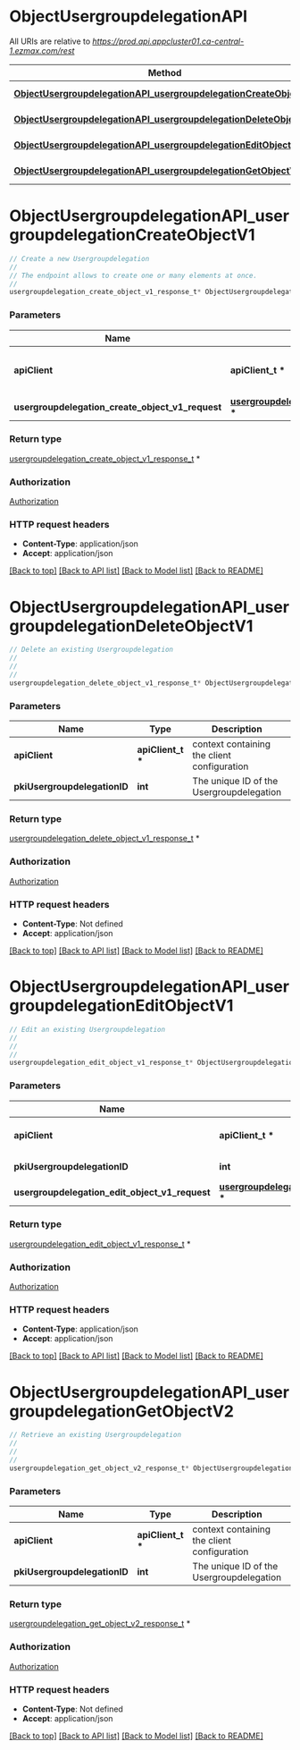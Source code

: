 # ObjectUsergroupdelegationAPI

All URIs are relative to *https://prod.api.appcluster01.ca-central-1.ezmax.com/rest*

Method | HTTP request | Description
------------- | ------------- | -------------
[**ObjectUsergroupdelegationAPI_usergroupdelegationCreateObjectV1**](ObjectUsergroupdelegationAPI.md#ObjectUsergroupdelegationAPI_usergroupdelegationCreateObjectV1) | **POST** /1/object/usergroupdelegation | Create a new Usergroupdelegation
[**ObjectUsergroupdelegationAPI_usergroupdelegationDeleteObjectV1**](ObjectUsergroupdelegationAPI.md#ObjectUsergroupdelegationAPI_usergroupdelegationDeleteObjectV1) | **DELETE** /1/object/usergroupdelegation/{pkiUsergroupdelegationID} | Delete an existing Usergroupdelegation
[**ObjectUsergroupdelegationAPI_usergroupdelegationEditObjectV1**](ObjectUsergroupdelegationAPI.md#ObjectUsergroupdelegationAPI_usergroupdelegationEditObjectV1) | **PUT** /1/object/usergroupdelegation/{pkiUsergroupdelegationID} | Edit an existing Usergroupdelegation
[**ObjectUsergroupdelegationAPI_usergroupdelegationGetObjectV2**](ObjectUsergroupdelegationAPI.md#ObjectUsergroupdelegationAPI_usergroupdelegationGetObjectV2) | **GET** /2/object/usergroupdelegation/{pkiUsergroupdelegationID} | Retrieve an existing Usergroupdelegation


# **ObjectUsergroupdelegationAPI_usergroupdelegationCreateObjectV1**
```c
// Create a new Usergroupdelegation
//
// The endpoint allows to create one or many elements at once.
//
usergroupdelegation_create_object_v1_response_t* ObjectUsergroupdelegationAPI_usergroupdelegationCreateObjectV1(apiClient_t *apiClient, usergroupdelegation_create_object_v1_request_t * usergroupdelegation_create_object_v1_request);
```

### Parameters
Name | Type | Description  | Notes
------------- | ------------- | ------------- | -------------
**apiClient** | **apiClient_t \*** | context containing the client configuration |
**usergroupdelegation_create_object_v1_request** | **[usergroupdelegation_create_object_v1_request_t](usergroupdelegation_create_object_v1_request.md) \*** |  | 

### Return type

[usergroupdelegation_create_object_v1_response_t](usergroupdelegation_create_object_v1_response.md) *


### Authorization

[Authorization](../README.md#Authorization)

### HTTP request headers

 - **Content-Type**: application/json
 - **Accept**: application/json

[[Back to top]](#) [[Back to API list]](../README.md#documentation-for-api-endpoints) [[Back to Model list]](../README.md#documentation-for-models) [[Back to README]](../README.md)

# **ObjectUsergroupdelegationAPI_usergroupdelegationDeleteObjectV1**
```c
// Delete an existing Usergroupdelegation
//
// 
//
usergroupdelegation_delete_object_v1_response_t* ObjectUsergroupdelegationAPI_usergroupdelegationDeleteObjectV1(apiClient_t *apiClient, int pkiUsergroupdelegationID);
```

### Parameters
Name | Type | Description  | Notes
------------- | ------------- | ------------- | -------------
**apiClient** | **apiClient_t \*** | context containing the client configuration |
**pkiUsergroupdelegationID** | **int** | The unique ID of the Usergroupdelegation | 

### Return type

[usergroupdelegation_delete_object_v1_response_t](usergroupdelegation_delete_object_v1_response.md) *


### Authorization

[Authorization](../README.md#Authorization)

### HTTP request headers

 - **Content-Type**: Not defined
 - **Accept**: application/json

[[Back to top]](#) [[Back to API list]](../README.md#documentation-for-api-endpoints) [[Back to Model list]](../README.md#documentation-for-models) [[Back to README]](../README.md)

# **ObjectUsergroupdelegationAPI_usergroupdelegationEditObjectV1**
```c
// Edit an existing Usergroupdelegation
//
// 
//
usergroupdelegation_edit_object_v1_response_t* ObjectUsergroupdelegationAPI_usergroupdelegationEditObjectV1(apiClient_t *apiClient, int pkiUsergroupdelegationID, usergroupdelegation_edit_object_v1_request_t * usergroupdelegation_edit_object_v1_request);
```

### Parameters
Name | Type | Description  | Notes
------------- | ------------- | ------------- | -------------
**apiClient** | **apiClient_t \*** | context containing the client configuration |
**pkiUsergroupdelegationID** | **int** | The unique ID of the Usergroupdelegation | 
**usergroupdelegation_edit_object_v1_request** | **[usergroupdelegation_edit_object_v1_request_t](usergroupdelegation_edit_object_v1_request.md) \*** |  | 

### Return type

[usergroupdelegation_edit_object_v1_response_t](usergroupdelegation_edit_object_v1_response.md) *


### Authorization

[Authorization](../README.md#Authorization)

### HTTP request headers

 - **Content-Type**: application/json
 - **Accept**: application/json

[[Back to top]](#) [[Back to API list]](../README.md#documentation-for-api-endpoints) [[Back to Model list]](../README.md#documentation-for-models) [[Back to README]](../README.md)

# **ObjectUsergroupdelegationAPI_usergroupdelegationGetObjectV2**
```c
// Retrieve an existing Usergroupdelegation
//
// 
//
usergroupdelegation_get_object_v2_response_t* ObjectUsergroupdelegationAPI_usergroupdelegationGetObjectV2(apiClient_t *apiClient, int pkiUsergroupdelegationID);
```

### Parameters
Name | Type | Description  | Notes
------------- | ------------- | ------------- | -------------
**apiClient** | **apiClient_t \*** | context containing the client configuration |
**pkiUsergroupdelegationID** | **int** | The unique ID of the Usergroupdelegation | 

### Return type

[usergroupdelegation_get_object_v2_response_t](usergroupdelegation_get_object_v2_response.md) *


### Authorization

[Authorization](../README.md#Authorization)

### HTTP request headers

 - **Content-Type**: Not defined
 - **Accept**: application/json

[[Back to top]](#) [[Back to API list]](../README.md#documentation-for-api-endpoints) [[Back to Model list]](../README.md#documentation-for-models) [[Back to README]](../README.md)

